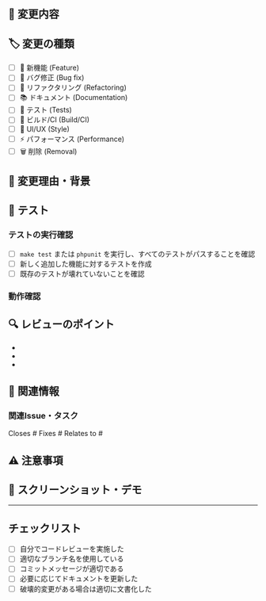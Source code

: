 ## 📝 変更内容

<!-- このプルリクエストで何を変更したか、簡潔に説明してください -->

## 🏷️ 変更の種類

<!-- 該当するものにチェック (x) を入れてください -->

- [ ] 🚀 新機能 (Feature)
- [ ] 🐛 バグ修正 (Bug fix)
- [ ] 🔧 リファクタリング (Refactoring)
- [ ] 📚 ドキュメント (Documentation)
- [ ] 🧪 テスト (Tests)
- [ ] 🔨 ビルド/CI (Build/CI)
- [ ] 💄 UI/UX (Style)
- [ ] ⚡ パフォーマンス (Performance)
- [ ] 🗑️ 削除 (Removal)

## 🎯 変更理由・背景

<!-- なぜこの変更が必要なのかを説明してください -->

## 🧪 テスト

### テストの実行確認

- [ ] `make test` または `phpunit` を実行し、すべてのテストがパスすることを確認
- [ ] 新しく追加した機能に対するテストを作成
- [ ] 既存のテストが壊れていないことを確認

### 動作確認

<!-- 手動でのテスト内容があれば記載してください -->

## 🔍 レビューのポイント

<!-- レビューで特に注目してほしい点があれば記載してください -->

- 
- 
- 

## 📖 関連情報

### 関連Issue・タスク

<!-- 関連するIssueやタスクがあればリンクしてください -->

Closes #
Fixes #
Relates to #

## ⚠️ 注意事項

<!-- デプロイ時の注意点、破壊的変更、マイグレーションが必要な場合など -->

## 📸 スクリーンショット・デモ

<!-- UI/UXに関する変更の場合、スクリーンショットや動画を添付してください -->

---

## チェックリスト

- [ ] 自分でコードレビューを実施した
- [ ] 適切なブランチ名を使用している
- [ ] コミットメッセージが適切である
- [ ] 必要に応じてドキュメントを更新した
- [ ] 破壊的変更がある場合は適切に文書化した 